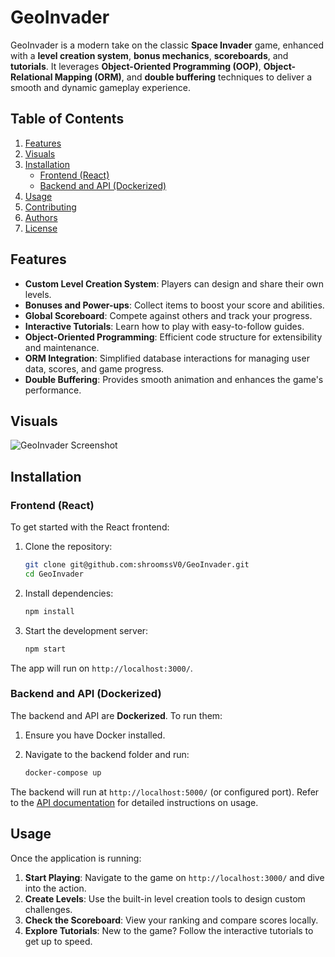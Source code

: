 # GeoInvader

GeoInvader is a modern take on the classic **Space Invader** game, enhanced with a **level creation system**, **bonus mechanics**, **scoreboards**, and **tutorials**. It leverages **Object-Oriented Programming (OOP)**, **Object-Relational Mapping (ORM)**, and **double buffering** techniques to deliver a smooth and dynamic gameplay experience. 

## Table of Contents
1. [Features](#features)
2. [Visuals](#visuals)
3. [Installation](#installation)
   - [Frontend (React)](#frontend-react)
   - [Backend and API (Dockerized)](#backend-and-api-dockerized)
4. [Usage](#usage)
5. [Contributing](#contributing)
6. [Authors](#authors)
7. [License](#license)

## Features

- **Custom Level Creation System**: Players can design and share their own levels.
- **Bonuses and Power-ups**: Collect items to boost your score and abilities.
- **Global Scoreboard**: Compete against others and track your progress.
- **Interactive Tutorials**: Learn how to play with easy-to-follow guides.
- **Object-Oriented Programming**: Efficient code structure for extensibility and maintenance.
- **ORM Integration**: Simplified database interactions for managing user data, scores, and game progress.
- **Double Buffering**: Provides smooth animation and enhances the game's performance.

## Visuals

![GeoInvader Screenshot](link_to_screenshot)

## Installation

### Frontend (React)

To get started with the React frontend:

1. Clone the repository:

    ```bash
    git clone git@github.com:shroomssV0/GeoInvader.git
    cd GeoInvader
    ```

2. Install dependencies:

    ```bash
    npm install
    ```

3. Start the development server:

    ```bash
    npm start
    ```

The app will run on `http://localhost:3000/`.

### Backend and API (Dockerized)

The backend and API are **Dockerized**. To run them:

1. Ensure you have Docker installed.
2. Navigate to the backend folder and run:

    ```bash
    docker-compose up
    ```

The backend will run at `http://localhost:5000/` (or configured port). Refer to the [API documentation](link_to_API_docs) for detailed instructions on usage.

## Usage

Once the application is running:

1. **Start Playing**: Navigate to the game on `http://localhost:3000/` and dive into the action.
2. **Create Levels**: Use the built-in level creation tools to design custom challenges.
3. **Check the Scoreboard**: View your ranking and compare scores locally.
4. **Explore Tutorials**: New to the game? Follow the interactive tutorials to get up to speed.



